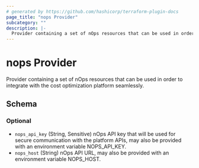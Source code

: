 ```yaml
---
# generated by https://github.com/hashicorp/terraform-plugin-docs
page_title: "nops Provider"
subcategory: ""
description: |-
  Provider containing a set of nOps resources that can be used in order to integrate with the cost optimization platform seamlessly.
---
```


# nops Provider

Provider containing a set of nOps resources that can be used in order to integrate with the cost optimization platform seamlessly.



<!-- schema generated by tfplugindocs -->
## Schema

### Optional

- `nops_api_key` (String, Sensitive) nOps API key that will be used for secure communication with the platform APIs, may also be provided with an environment variable NOPS_API_KEY.
- `nops_host` (String) nOps API URL, may also be provided with an environment variable NOPS_HOST.
